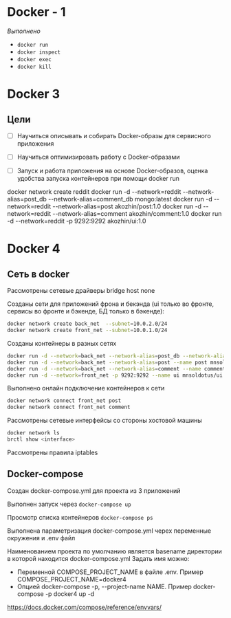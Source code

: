 # Docker - 1

*Выполнено*

* `docker run`
* `docker inspect`
* `docker exec`
* `docker kill`

# Docker 3

## Цели
* [ ] Научиться описывать и собирать Docker-образы для сервисного приложения
* [ ] Научиться оптимизировать работу с Docker-образами
* [ ] Запуск и работа приложения на основе Docker-образов, оценка удобства запуска контейнеров при помощи docker run


docker network create reddit
docker run -d --network=reddit --network-alias=post_db --network-alias=comment_db mongo:latest
docker run -d --network=reddit --network-alias=post akozhin/post:1.0
docker run -d --network=reddit --network-alias=comment akozhin/comment:1.0
docker run -d --network=reddit -p 9292:9292 akozhin/ui:1.0

# Docker 4

## Сеть в docker

Рассмотрены сетевые драйверы bridge host none

Созданы сети для приложений фрона и бекэнда (ui только во фронте, сервисы во фронте и бэкенде, БД только в бэкенде):

```bash
docker network create back_net  --subnet=10.0.2.0/24
docker network create front_net --subnet=10.0.1.0/24
```
Созданы контейнеры в разных сетях
```bash
docker run -d --network=back_net --network-alias=post_db --network-alias=comment_db  --name mongo_db mongo:latest
docker run -d --network=back_net --network-alias=post --name post mnsoldotus/post:1.0
docker run -d --network=back_net --network-alias=comment --name comment mnsoldotus/comment:1.0
docker run -d --network=front_net -p 9292:9292 --name ui mnsoldotus/ui:1.0
```
Выполнено онлайн подключение контейнеров к сети
```bash
docker network connect front_net post 
docker network connect front_net comment 
```

Рассмотрены сетевые интерфейсы со стороны хостовой машины
```bash
docker network ls
brctl show <interface>
```
Рассмотрены правила iptables

## Docker-compose

Создан docker-compose.yml для проекта из 3 приложений

Выполнен запуск через `docker-compose up`

Просмотр списка контейнеров `docker-compose ps`

Выполнена параметризация docker-compose.yml черех переменные окружения и .env файл

Наименованием проекта по умолчанию является basename директории в которой находится docker-compose.yml
Задать имя можно:

* Переменной COMPOSE_PROJECT_NAME в файле .env. Пример COMPOSE_PROJECT_NAME=docker4
* Опцией docker-compose -p, --project-name NAME. Пример docker-compose -p docker4 up -d

https://docs.docker.com/compose/reference/envvars/